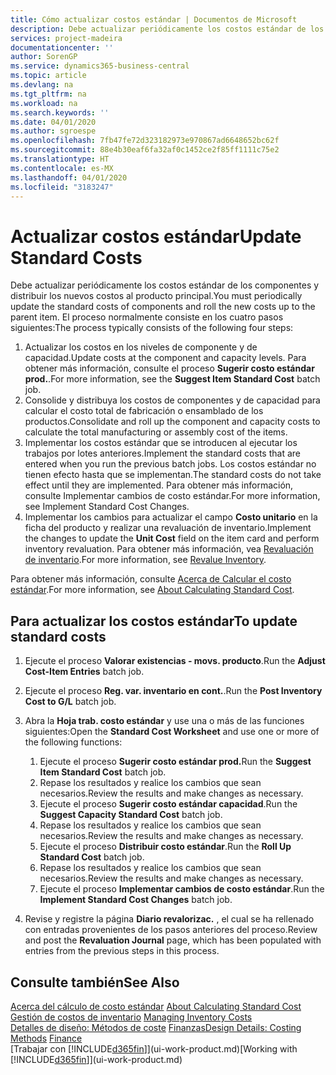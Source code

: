 ```yaml
---
title: Cómo actualizar costos estándar | Documentos de Microsoft
description: Debe actualizar periódicamente los costos estándar de los componentes y distribuir los nuevos costos al producto principal.
services: project-madeira
documentationcenter: ''
author: SorenGP
ms.service: dynamics365-business-central
ms.topic: article
ms.devlang: na
ms.tgt_pltfrm: na
ms.workload: na
ms.search.keywords: ''
ms.date: 04/01/2020
ms.author: sgroespe
ms.openlocfilehash: 7fb47fe72d323182973e970867ad6648652bc62f
ms.sourcegitcommit: 88e4b30eaf6fa32af0c1452ce2f85ff1111c75e2
ms.translationtype: HT
ms.contentlocale: es-MX
ms.lasthandoff: 04/01/2020
ms.locfileid: "3183247"
---
```

# <a name="update-standard-costs"></a><span data-ttu-id="10883-103">Actualizar costos estándar</span><span class="sxs-lookup"><span data-stu-id="10883-103">Update Standard Costs</span></span>
<span data-ttu-id="10883-104">Debe actualizar periódicamente los costos estándar de los componentes y distribuir los nuevos costos al producto principal.</span><span class="sxs-lookup"><span data-stu-id="10883-104">You must periodically update the standard costs of components and roll the new costs up to the parent item.</span></span> <span data-ttu-id="10883-105">El proceso normalmente consiste en los cuatro pasos siguientes:</span><span class="sxs-lookup"><span data-stu-id="10883-105">The process typically consists of the following four steps:</span></span>  

1.  <span data-ttu-id="10883-106">Actualizar los costos en los niveles de componente y de capacidad.</span><span class="sxs-lookup"><span data-stu-id="10883-106">Update costs at the component and capacity levels.</span></span> <span data-ttu-id="10883-107">Para obtener más información, consulte el proceso **Sugerir costo estándar prod.**.</span><span class="sxs-lookup"><span data-stu-id="10883-107">For more information, see the **Suggest Item Standard Cost** batch job.</span></span>  
2.  <span data-ttu-id="10883-108">Consolide y distribuya los costos de componentes y de capacidad para calcular el costo total de fabricación o ensamblado de los productos.</span><span class="sxs-lookup"><span data-stu-id="10883-108">Consolidate and roll up the component and capacity costs to calculate the total manufacturing or assembly cost of the items.</span></span>  
3.  <span data-ttu-id="10883-109">Implementar los costos estándar que se introducen al ejecutar los trabajos por lotes anteriores.</span><span class="sxs-lookup"><span data-stu-id="10883-109">Implement the standard costs that are entered when you run the previous batch jobs.</span></span> <span data-ttu-id="10883-110">Los costos estándar no tienen efecto hasta que se implementan.</span><span class="sxs-lookup"><span data-stu-id="10883-110">The standard costs do not take effect until they are implemented.</span></span> <span data-ttu-id="10883-111">Para obtener más información, consulte Implementar cambios de costo estándar.</span><span class="sxs-lookup"><span data-stu-id="10883-111">For more information, see Implement Standard Cost Changes.</span></span>  
4.  <span data-ttu-id="10883-112">Implementar los cambios para actualizar el campo **Costo unitario** en la ficha del producto y realizar una revaluación de inventario.</span><span class="sxs-lookup"><span data-stu-id="10883-112">Implement the changes to update the **Unit Cost** field on the item card and perform inventory revaluation.</span></span> <span data-ttu-id="10883-113">Para obtener más información, vea [Revaluación de inventario](inventory-how-revalue-inventory.md).</span><span class="sxs-lookup"><span data-stu-id="10883-113">For more information, see [Revalue Inventory](inventory-how-revalue-inventory.md).</span></span>  

<span data-ttu-id="10883-114">Para obtener más información, consulte [Acerca de Calcular el costo estándar](finance-about-calculating-standard-cost.md).</span><span class="sxs-lookup"><span data-stu-id="10883-114">For more information, see [About Calculating Standard Cost](finance-about-calculating-standard-cost.md).</span></span>  
## <a name="to-update-standard-costs"></a><span data-ttu-id="10883-115">Para actualizar los costos estándar</span><span class="sxs-lookup"><span data-stu-id="10883-115">To update standard costs</span></span>  
1.  <span data-ttu-id="10883-116">Ejecute el proceso **Valorar existencias - movs. producto**.</span><span class="sxs-lookup"><span data-stu-id="10883-116">Run the **Adjust Cost-Item Entries** batch job.</span></span>  
2.  <span data-ttu-id="10883-117">Ejecute el proceso **Reg. var. inventario en cont.**.</span><span class="sxs-lookup"><span data-stu-id="10883-117">Run the **Post Inventory Cost to G/L** batch job.</span></span>  
3.  <span data-ttu-id="10883-118">Abra la **Hoja trab. costo estándar** y use una o más de las funciones siguientes:</span><span class="sxs-lookup"><span data-stu-id="10883-118">Open the **Standard Cost Worksheet** and use one or more of the following functions:</span></span>  

    1.  <span data-ttu-id="10883-119">Ejecute el proceso **Sugerir costo estándar prod.**</span><span class="sxs-lookup"><span data-stu-id="10883-119">Run the **Suggest Item Standard Cost** batch job.</span></span>  
    2.  <span data-ttu-id="10883-120">Repase los resultados y realice los cambios que sean necesarios.</span><span class="sxs-lookup"><span data-stu-id="10883-120">Review the results and make changes as necessary.</span></span>  
    3.  <span data-ttu-id="10883-121">Ejecute el proceso **Sugerir costo estándar capacidad**.</span><span class="sxs-lookup"><span data-stu-id="10883-121">Run the **Suggest Capacity Standard Cost** batch job.</span></span>  
    4.  <span data-ttu-id="10883-122">Repase los resultados y realice los cambios que sean necesarios.</span><span class="sxs-lookup"><span data-stu-id="10883-122">Review the results and make changes as necessary.</span></span>
    5. <span data-ttu-id="10883-123">Ejecute el proceso **Distribuir costo estándar**.</span><span class="sxs-lookup"><span data-stu-id="10883-123">Run the **Roll Up Standard Cost** batch job.</span></span>
    6.  <span data-ttu-id="10883-124">Repase los resultados y realice los cambios que sean necesarios.</span><span class="sxs-lookup"><span data-stu-id="10883-124">Review the results and make changes as necessary.</span></span>
    7.  <span data-ttu-id="10883-125">Ejecute el proceso **Implementar cambios de costo estándar**.</span><span class="sxs-lookup"><span data-stu-id="10883-125">Run the **Implement Standard Cost Changes** batch job.</span></span>  
4.  <span data-ttu-id="10883-126">Revise y registre la página **Diario revalorizac.** , el cual se ha rellenado con entradas provenientes de los pasos anteriores del proceso.</span><span class="sxs-lookup"><span data-stu-id="10883-126">Review and post the **Revaluation Journal** page, which has been populated with entries from the previous steps in this process.</span></span>  

## <a name="see-also"></a><span data-ttu-id="10883-127">Consulte también</span><span class="sxs-lookup"><span data-stu-id="10883-127">See Also</span></span>  
 <span data-ttu-id="10883-128">[Acerca del cálculo de costo estándar](finance-about-calculating-standard-cost.md) </span><span class="sxs-lookup"><span data-stu-id="10883-128">[About Calculating Standard Cost](finance-about-calculating-standard-cost.md) </span></span>  
 <span data-ttu-id="10883-129">[Gestión de costos de inventario](finance-manage-inventory-costs.md) </span><span class="sxs-lookup"><span data-stu-id="10883-129">[Managing Inventory Costs](finance-manage-inventory-costs.md) </span></span>  
 <span data-ttu-id="10883-130">[Detalles de diseño: Métodos de coste](design-details-costing-methods.md) [Finanzas](finance.md)</span><span class="sxs-lookup"><span data-stu-id="10883-130">[Design Details: Costing Methods](design-details-costing-methods.md) [Finance](finance.md)</span></span>  
 <span data-ttu-id="10883-131">[Trabajar con [!INCLUDE[d365fin](includes/d365fin_md.md)]](ui-work-product.md)</span><span class="sxs-lookup"><span data-stu-id="10883-131">[Working with [!INCLUDE[d365fin](includes/d365fin_md.md)]](ui-work-product.md)</span></span>  
